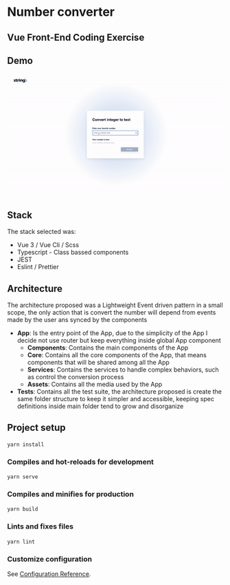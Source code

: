 # Number converter
## Vue Front-End Coding Exercise

## Demo
<p align="center">
  <img src="public/demo.gif" alt="Demo">
</p>

## Stack

The stack selected was:
- Vue 3 / Vue Cli / Scss
- Typescript - Class bassed components
- JEST
- Eslint / Prettier

## Architecture

The architecture proposed was a Lightweight Event driven pattern in a small scope, the only action that is convert the number will depend from events made by the user ans synced by the components

  - **App**: Is the entry point of the App, due to the simplicity of the App I decide not use router but keep everything inside global App component
    - **Components**: Contains the main components of the App
    - **Core**: Contains all the core components of the App, that means components that will be shared among all the App
    - **Services**: Contains the services to handle complex behaviors, such as control the conversion process
    - **Assets**: Contains all the media used by the App
  - **Tests**: Contains all the test suite, the architecture proposed is create the same folder structure to keep it simpler and accessible, keeping spec definitions inside main folder tend to grow and disorganize 


## Project setup
```
yarn install
```

### Compiles and hot-reloads for development
```
yarn serve
```

### Compiles and minifies for production
```
yarn build
```

### Lints and fixes files
```
yarn lint
```

### Customize configuration
See [Configuration Reference](https://cli.vuejs.org/config/).
